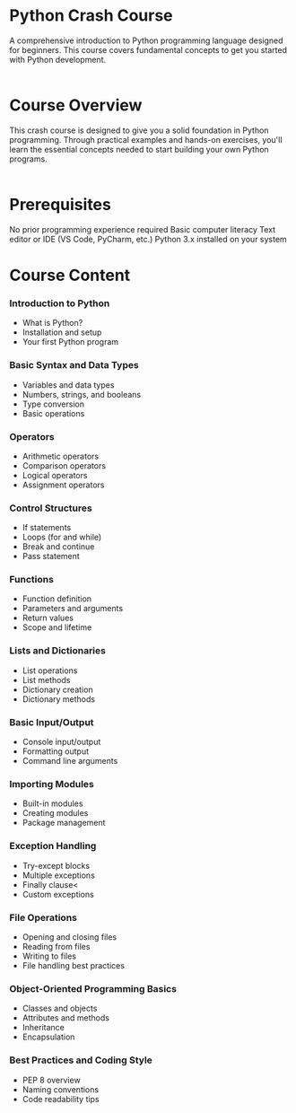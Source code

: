 # Python Crash Course 
A comprehensive introduction to Python programming language designed for beginners. This course covers fundamental concepts to get you started with Python development.<br />
<br />
# Course Overview
This crash course is designed to give you a solid foundation in Python programming. Through practical examples and hands-on exercises, you'll learn the essential concepts needed to start building your own Python programs.<br />
<br />
# Prerequisites 
No prior programming experience required
Basic computer literacy
Text editor or IDE (VS Code, PyCharm, etc.)
Python 3.x installed on your system
<br />
# Course Content
### Introduction to Python
- What is Python?<br />
- Installation and setup<br />
- Your first Python program<br />

### Basic Syntax and Data Types
- Variables and data types<br />
- Numbers, strings, and booleans<br />
- Type conversion<br />
- Basic operations<br />

### Operators
- Arithmetic operators<br />
- Comparison operators<br />
- Logical operators<br />
- Assignment operators<br />

### Control Structures
- If statements<br />
- Loops (for and while)<br />
- Break and continue<br />
- Pass statement<br />

### Functions
- Function definition<br />
- Parameters and arguments<br />
- Return values<br />
- Scope and lifetime<br />

### Lists and Dictionaries
- List operations<br />
- List methods<br />
- Dictionary creation<br />
- Dictionary methods<br />

### Basic Input/Output
- Console input/output<br />
- Formatting output<br />
- Command line arguments<br />

### Importing Modules
- Built-in modules<br />
- Creating modules<br />
- Package management<br />

### Exception Handling
- Try-except blocks<br />
- Multiple exceptions<br />
- Finally clause<<br />
- Custom exceptions<br />

### File Operations
- Opening and closing files<br />
- Reading from files<br />
- Writing to files<br />
- File handling best practices<br />

### Object-Oriented Programming Basics
- Classes and objects<br />
- Attributes and methods<br />
- Inheritance<br />
- Encapsulation<br />

### Best Practices and Coding Style
- PEP 8 overview<br />
- Naming conventions<br />
- Code readability tips<br />
